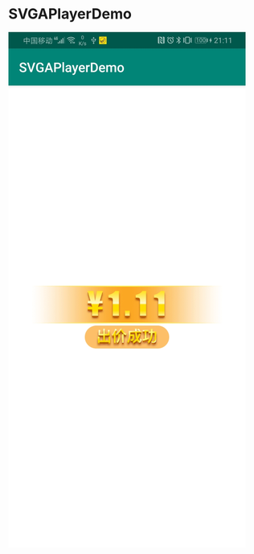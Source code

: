 # SVGAPlayerDemo

![image](https://github.com/selfimprW/SVGAPlayerDemo/raw/master/document/image1.jpg)